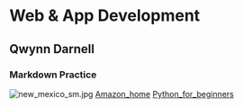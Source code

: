 # Web & App Development
## Qwynn Darnell
### Markdown Practice
![new_mexico_sm.jpg](new_mexico_sm.jpg)
[Amazon_home](https://www.amazon.com/)
[Python_for_beginners](https://www.youtube.com/watch?v=kqtD5dpn9C8)
